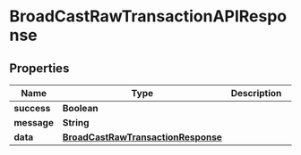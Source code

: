 # BroadCastRawTransactionAPIResponse

## Properties

| Name        | Type                                                                      | Description | Notes       |
| ----------- | ------------------------------------------------------------------------- | ----------- | ----------- |
| **success** | **Boolean**                                                               |             |             |
| **message** | **String**                                                                |             |             |
| **data**    | [**BroadCastRawTransactionResponse**](broadcastrawtransactionresponse.md) |             | \[optional] |
